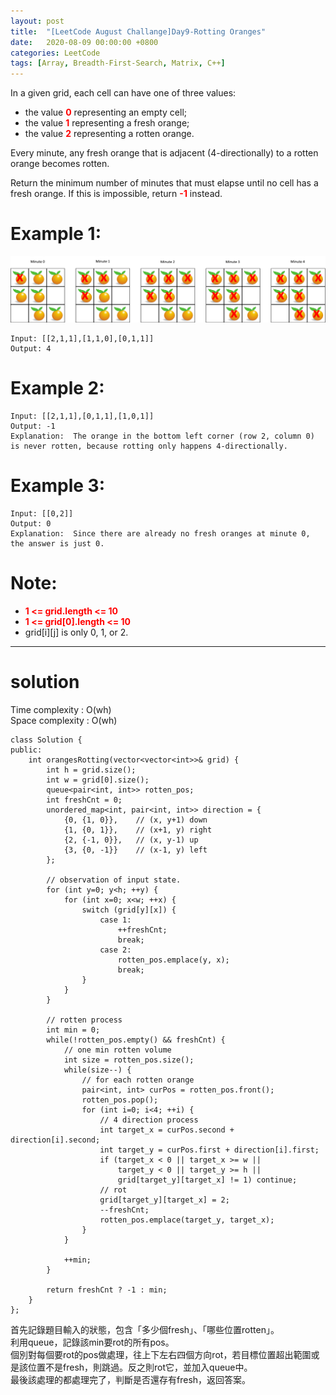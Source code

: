 ```yaml
---
layout: post
title:  "[LeetCode August Challange]Day9-Rotting Oranges"
date:   2020-08-09 00:00:00 +0800
categories: LeetCode
tags: [Array, Breadth-First-Search, Matrix, C++]
---
```

In a given grid, each cell can have one of three values:  

- the value **<font color="red">0</font>** representing an empty cell;
- the value **<font color="red">1</font>** representing a fresh orange;
- the value **<font color="red">2</font>** representing a rotten orange.

Every minute, any fresh orange that is adjacent (4-directionally) to a rotten orange becomes rotten.  

Return the minimum number of minutes that must elapse until no cell has a fresh orange.  If this is impossible, return **<font color="red">-1</font>** instead.

# Example 1:  
![](https://github.com/nshawn4675/nshawn4675.github.io/blob/master/_pic/rottingOranges.png?raw=true)

	Input: [[2,1,1],[1,1,0],[0,1,1]]
	Output: 4

# Example 2:  
	Input: [[2,1,1],[0,1,1],[1,0,1]]
	Output: -1
	Explanation:  The orange in the bottom left corner (row 2, column 0) is never rotten, because rotting only happens 4-directionally.

# Example 3:  
	Input: [[0,2]]
	Output: 0
	Explanation:  Since there are already no fresh oranges at minute 0, the answer is just 0.

# Note:  
- **<font color="red" >1 <= grid.length <= 10</font>**
- **<font color="red" >1 <= grid[0].length <= 10</font>**
- grid[i][j] is only 0, 1, or 2.

______________________  

# solution

Time complexity : O(wh)  
Space complexity : O(wh)  

	class Solution {
	public:
	    int orangesRotting(vector<vector<int>>& grid) {
	        int h = grid.size();
	        int w = grid[0].size();
	        queue<pair<int, int>> rotten_pos;
	        int freshCnt = 0;
	        unordered_map<int, pair<int, int>> direction = {
	            {0, {1, 0}},    // (x, y+1) down
	            {1, {0, 1}},    // (x+1, y) right
	            {2, {-1, 0}},   // (x, y-1) up
	            {3, {0, -1}}    // (x-1, y) left
	        };
	        
	        // observation of input state.
	        for (int y=0; y<h; ++y) {
	            for (int x=0; x<w; ++x) {
	                switch (grid[y][x]) {
	                    case 1:
	                        ++freshCnt;
	                        break;
	                    case 2:
	                        rotten_pos.emplace(y, x);
	                        break;
	                }
	            }
	        }
	        
	        // rotten process
	        int min = 0;
	        while(!rotten_pos.empty() && freshCnt) {
	            // one min rotten volume
	            int size = rotten_pos.size();
	            while(size--) {
	                // for each rotten orange
	                pair<int, int> curPos = rotten_pos.front();
	                rotten_pos.pop();
	                for (int i=0; i<4; ++i) {
	                    // 4 direction process
	                    int target_x = curPos.second + direction[i].second;
	                    int target_y = curPos.first + direction[i].first;
	                    if (target_x < 0 || target_x >= w ||
	                        target_y < 0 || target_y >= h ||
	                        grid[target_y][target_x] != 1) continue;
	                    // rot
	                    grid[target_y][target_x] = 2;
	                    --freshCnt;
	                    rotten_pos.emplace(target_y, target_x);
	                }
	            }
	            
	            ++min;
	        }
	        
	        return freshCnt ? -1 : min;
	    }
	};

首先記錄題目輸入的狀態，包含「多少個fresh」、「哪些位置rotten」。  
利用queue，記錄該min要rot的所有pos。  
個別對每個要rot的pos做處理，往上下左右四個方向rot，若目標位置超出範圍或是該位置不是fresh，則跳過。反之則rot它，並加入queue中。  
最後該處理的都處理完了，判斷是否還存有fresh，返回答案。